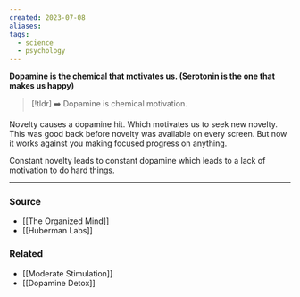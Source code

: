```yaml
---
created: 2023-07-08
aliases: 
tags:
  - science
  - psychology
---
```

**Dopamine is the chemical that motivates us. (Serotonin is the one that makes us happy)**

> [!tldr] ➡️ Dopamine is chemical motivation.

Novelty causes a dopamine hit. Which motivates us to seek new novelty. This was good back before novelty was available on every screen. But now it works against you making focused progress on anything. 

Constant novelty leads to constant dopamine which leads to a lack of motivation to do hard things.

---

### Source
- [[The Organized Mind]]
- [[Huberman Labs]]

### Related
- [[Moderate Stimulation]]
- [[Dopamine Detox]]